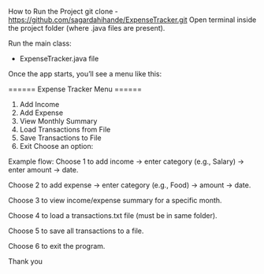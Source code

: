  How to Run the Project 
git clone - https://github.com/sagardahihande/ExpenseTracker.git
Open terminal inside the project folder (where .java files are present).

Run the main class:

- ExpenseTracker.java file 
 
Once the app starts, you’ll see a menu like this:


====== Expense Tracker Menu ======
1. Add Income
2. Add Expense
3. View Monthly Summary
4. Load Transactions from File
5. Save Transactions to File
6. Exit
Choose an option:

Example flow:
Choose 1 to add income → enter category (e.g., Salary) → enter amount → date.

Choose 2 to add expense → enter category (e.g., Food) → amount → date.

Choose 3 to view income/expense summary for a specific month.

Choose 4 to load a transactions.txt file (must be in same folder).

Choose 5 to save all transactions to a file.

Choose 6 to exit the program.

Thank you 
